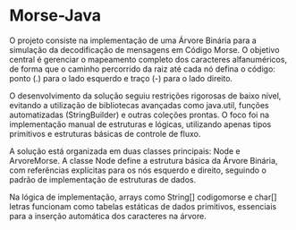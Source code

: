 # Morse-Java

O projeto consiste na implementação de uma Árvore Binária para a simulação da decodificação de mensagens em Código Morse. O objetivo central é gerenciar o mapeamento completo dos caracteres alfanuméricos, de forma que o caminho percorrido da raiz até cada nó defina o código: ponto (.) para o lado esquerdo e traço (-) para o lado direito.

O desenvolvimento da solução seguiu restrições rigorosas de baixo nível, evitando a utilização de bibliotecas avançadas como java.util, funções automatizadas (StringBuilder) e outras coleções prontas. O foco foi na implementação manual de estruturas e lógicas, utilizando apenas tipos primitivos e estruturas básicas de controle de fluxo.

A solução está organizada em duas classes principais: Node e ArvoreMorse. A classe Node define a estrutura básica da Árvore Binária, com referências explícitas para os nós esquerdo e direito, seguindo o padrão de implementação de estruturas de dados.

Na lógica de implementação, arrays como String[] codigomorse e char[] letras funcionam como tabelas estáticas de dados primitivos, essenciais para a inserção automática dos caracteres na árvore.
